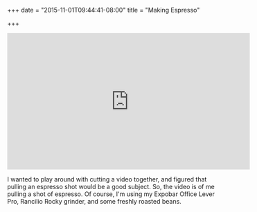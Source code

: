 +++
date = "2015-11-01T09:44:41-08:00"
title = "Making Espresso"

+++

<iframe width="560" height="315" src="https://www.youtube.com/embed/tmH1CBcMzoo" frameborder="0" allowfullscreen></iframe>

I wanted to play around with cutting a video together, and figured that pulling an espresso shot would be a good subject. So, the video is of me pulling a shot of espresso. Of course, I'm using my Expobar Office Lever Pro, Rancilio Rocky grinder, and some freshly roasted beans.
